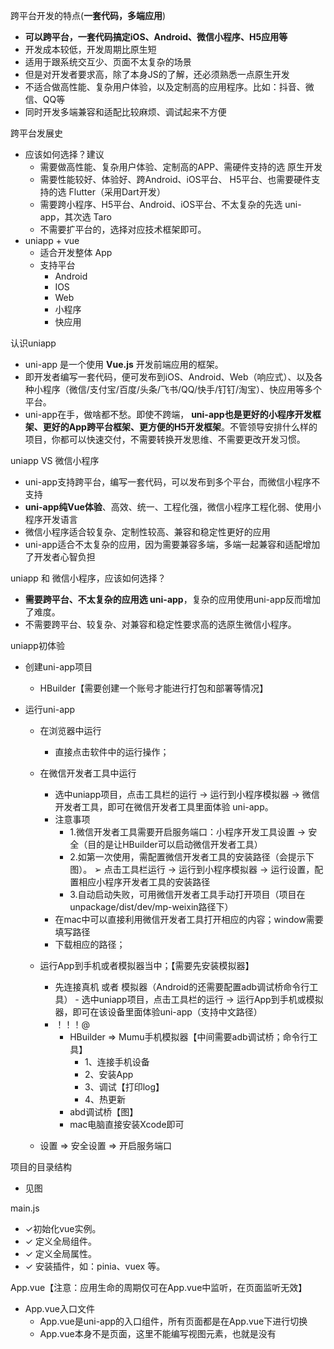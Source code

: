 跨平台开发的特点(**一套代码，多端应用**)
- **可以跨平台，一套代码搞定iOS、Android、微信小程序、H5应用等**
- 开发成本较低，开发周期比原生短
- 适用于跟系统交互少、页面不太复杂的场景
- 但是对开发者要求高，除了本身JS的了解，还必须熟悉一点原生开发
- 不适合做高性能、复杂用户体验，以及定制高的应用程序。比如：抖音、微信、QQ等
- 同时开发多端兼容和适配比较麻烦、调试起来不方便

跨平台发展史
- 应该如何选择？建议
    - 需要做高性能、复杂用户体验、定制高的APP、需硬件支持的选 原生开发
    - 需要性能较好、体验好、跨Android、iOS平台、 H5平台、也需要硬件支持的选 Flutter（采用Dart开发）
    - 需要跨小程序、H5平台、Android、iOS平台、不太复杂的先选 uni-app，其次选 Taro
    - 不需要扩平台的，选择对应技术框架即可。
- uniapp + vue
    - 适合开发整体 App
    - 支持平台
        - Android
        - IOS
        - Web
        - 小程序
        - 快应用

认识uniapp
- uni-app 是一个使用 **Vue.js** 开发前端应用的框架。
- 即开发者编写一套代码，便可发布到iOS、Android、Web（响应式）、以及各种小程序（微信/支付宝/百度/头条/飞书/QQ/快手/钉钉/淘宝）、快应用等多个平台。
- uni-app在手，做啥都不愁。即使不跨端， **uni-app也是更好的小程序开发框架、更好的App跨平台框架、更方便的H5开发框架**。不管领导安排什么样的项目，你都可以快速交付，不需要转换开发思维、不需要更改开发习惯。

uniapp VS 微信小程序
- uni-app支持跨平台，编写一套代码，可以发布到多个平台，而微信小程序不支持
- **uni-app纯Vue体验**、高效、统一、工程化强，微信小程序工程化弱、使用小程序开发语言
- 微信小程序适合较复杂、定制性较高、兼容和稳定性更好的应用
- uni-app适合不太复杂的应用，因为需要兼容多端，多端一起兼容和适配增加了开发者心智负担
    
uniapp 和 微信小程序，应该如何选择？
- **需要跨平台、不太复杂的应用选 uni-app**，复杂的应用使用uni-app反而增加了难度。
- 不需要跨平台、较复杂、对兼容和稳定性要求高的选原生微信小程序。

uniapp初体验
- 创建uni-app项目
    - HBuilder【需要创建一个账号才能进行打包和部署等情况】

- 运行uni-app
    - 在浏览器中运行
        - 直接点击软件中的运行操作；

    - 在微信开发者工具中运行
        -  选中uniapp项目，点击工具栏的运行 -> 运行到小程序模拟器 -> 微信开发者工具，即可在微信开发者工具里面体验 uni-app。
        - 注意事项
            - 1.微信开发者工具需要开启服务端口：小程序开发工具设置 -> 安全（目的是让HBuilder可以启动微信开发者工具）
            - 2.如第一次使用，需配置微信开发者工具的安装路径（会提示下图）。
            ➢ 点击工具栏运行 -> 运行到小程序模拟器 -> 运行设置，配置相应小程序开发者工具的安装路径
            - 3.自动启动失败，可用微信开发者工具手动打开项目（项目在unpackage/dist/dev/mp-weixin路径下）
        - 在mac中可以直接利用微信开发者工具打开相应的内容；window需要填写路径
        - 下载相应的路径；
    - 运行App到手机或者模拟器当中；【需要先安装模拟器】
        - 先连接真机 或者 模拟器（Android的还需要配置adb调试桥命令行工具） - 选中uniapp项目，点击工具栏的运行 -> 运行App到手机或模拟器，即可在该设备里面体验uni-app（支持中文路径）
        - ！！！@
            - HBuilder => Mumu手机模拟器【中间需要adb调试桥；命令行工具】
                - 1、连接手机设备
                - 2、安装App
                - 3、调试【打印log】
                - 4、热更新
            - abd调试桥【图】
            - mac电脑直接安装Xcode即可

    - 设置 => 安全设置 => 开启服务端口

项目的目录结构
- 见图

main.js
- ✓初始化vue实例。
- ✓ 定义全局组件。
- ✓ 定义全局属性。
- ✓ 安装插件，如：pinia、vuex 等。

App.vue【注意：应用生命的周期仅可在App.vue中监听，在页面监听无效】
- App.vue入口文件
    - App.vue是uni-app的入口组件，所有页面都是在App.vue下进行切换
    - App.vue本身不是页面，这里不能编写视图元素，也就是没有<template>元素
- App.vue的作用
    - 应用的生命周期
    - 编写全局样式
    - 定义全局数据globalData

uni.scss【全局的样式 & 局部的样式】
- 在此文件可以定义全局变量
- 在其他文件调用时，用的预处理器需要指定为scss；lang = "scss"

rpx 和 px 都是计量单位，但用途不同。
- px：像素（Pixel），是一个绝对单位，表示屏幕上的一个点。
- rpx：响应式像素（Responsive Pixel），是相对长度单位，可以根据屏幕宽度进行自适应缩放。在微信小程序中，屏幕宽度为 750rpx，即屏幕可视宽度等于 750 个响应式像素。因此，1rpx 约等于 0.5px。

定义全局的数据【App.vue】

页面接口的调用

page.json
- 同小程序中的app.json / app.config.json

manifest.json文件
- 应用配置文件
- **可视化配置文件**

内置组件
- 复习开发规范
- view是跨平台组件；div就不是
    - 常见的内置组件
        - view
        - text
        - button
            - type:primary
            - 该主题色在不同的平台显示出来的效果是不同的；
            - 解决方案
                - 1. 自己封装一个button
		        - 2. 重写button的样式( 条件编译 )
        - image
            - 相对路径
            - 绝对路径
            - 外部导入进来的图片
            - base64字符串
            - 下方的style中可以书写相应的样式
        - scrollview；可滚动视图区域，用于区域滚动
            - 垂直滚动
            - 水平滚动
        - swiper
            - 轮播图
扩展组件 ～ ui组件库(uni-ui)
- 什么是 uni-ui？
    - uni-ui是DCloud提供的一个UI组件库，一套基于Vue组件、flex布局的**跨全端UI框架**。
    - uni-ui**不包括uni-app框架提供的基础组件，而是基础组件的补充。**
    - 详情：https://uniapp.dcloud.net.cn/component/uniui/uni-ui.html
- 特点
    - 高性能
    - 全端
    - 风格扩展
        - 支持在un.css，可以方便的扩展和切换应用风格
        - 在官网中查看










        



